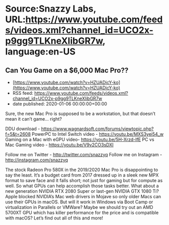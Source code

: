 # Source:Snazzy Labs, URL:https://www.youtube.com/feeds/videos.xml?channel_id=UCO2x-p9gg9TLKneXlibGR7w, language:en-US

## Can You Game on a $6,000 Mac Pro??
 - [https://www.youtube.com/watch?v=HZUADicY-ko](https://www.youtube.com/watch?v=HZUADicY-ko)
 - RSS feed: https://www.youtube.com/feeds/videos.xml?channel_id=UCO2x-p9gg9TLKneXlibGR7w
 - date published: 2020-01-06 00:00:00+00:00

Sure, the new Mac Pro is supposed to be a workstation, but that doesn’t mean it can’t game... right?

DDU download - https://www.wagnardsoft.com/forums/viewtopic.php?f=5&t=2608
PowerPC to Intel Switch video - https://youtu.be/MXS3yei54_w
Gaming on a Mac with eGPU video- https://youtu.be/5H-Xrzd-IfE
PC vs Mac Gaming video - https://youtu.be/V9v2CO3sDXI

Follow me on Twitter - http://twitter.com/snazzyq
Follow me on Instagram - http://instagram.com/snazzyq

The stock Radeon Pro 580X in the 2019/2020 Mac Pro is disappointing to say the least. It’s a budget card from 2017 dressed up in a sleek new MPX format to save face and it falls short; not just for gaming but for compute as well. So what GPUs can help accomplish those tasks better. What about a new generation NVIDIA RTX 2080 Super or last-gen NVIDIA GTX 1080 Ti? Apple blocked NVIDIA’s Mac web drivers in Mojave so only older Macs can use their GPUs in macOS. But will it work in Windows via Boot Camp or virtualization in Parallels or VMWare? Maybe we should try out an AMD 5700XT GPU which has killer performance for the price and is compatible with macOS? Let’s find out all of this and more!

